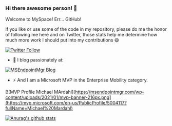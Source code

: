 ### Hi there awesome person! 👋

Welcome to MySpace! Err... GitHub!

If you like or use some of the code in my repository, please do me the honor of following me here and on Twitter, those stats help me determine how much more work I should put into my contributions 😄

[![Twitter Follow](https://img.shields.io/twitter/follow/michael_mardahl?color=blue&logo=twitter&style=for-the-badge)](https://twitter.com/intent/follow?screen_name=michael_mardahl)

- 💬 I blog passionately at:

[![MSEndpointMgr Blog](https://msendpointmgr.com/wp-content/uploads/2021/01/msendpointmgr_shield.png)](https://www.msendpointmgr.com)

- ⚡ And I am a Microsoft MVP in the Enterprise Mobility category.

[![MVP Profile Michael MArdahl](https://msendpointmgr.com/wp-content/uploads/2021/01/mvp-banner-216px.png](https://mvp.microsoft.com/en-us/PublicProfile/5004117?fullName=Michael%20Mardahl)

[![Anurag's github stats](https://github-readme-stats.vercel.app/api?username=mardahl)](https://github.com/mardahl)





<!--
**mardahl/Mardahl** is a ✨ _special_ ✨ repository because its `README.md` (this file) appears on your GitHub profile.

Here are some ideas to get you started:

- 🔭 I’m currently working on ...
- 🌱 I’m currently learning ...
- 👯 I’m looking to collaborate on ...
- 🤔 I’m looking for help with ...
- 💬 Ask me about ...
- 📫 How to reach me: ...
- 😄 Pronouns: ...
- ⚡ Fun fact: ...
-->
